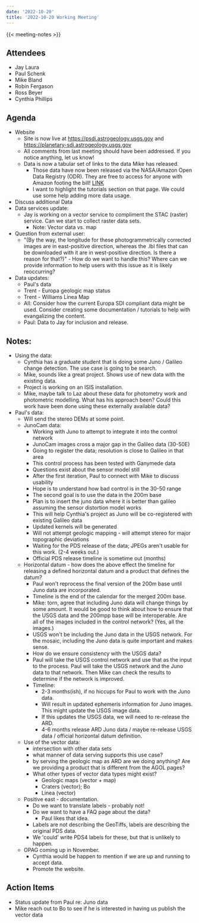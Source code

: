 ```yaml
---
date: '2022-10-20'
title: '2022-10-20 Working Meeting'
---
```


{{<  meeting-notes >}}

## Attendees
- Jay Laura
- Paul Schenk
- Mike Bland
- Robin Fergason
- Ross Beyer
- Cynthia Phillips

## Agenda
- Website
  - Site is now live at https://psdi.astrogeology.usgs.gov and https://planetary-sdi.astrogeology.usgs.gov
  - All comments from last meeting should have been addressed. If you notice anything, let us know!
  - Data is now a tabular set of links to the data Mike has released.
    - Those data have now been released via the NASA/Amazon Open Data Registry (ODR). They are free to access for anyone with Amazon footing the bill! [LINK](https://registry.opendata.aws/nasa-usgs-europa-observations/)
    - I want to highlight the tutorials section on that page. We could use some help adding more data usage.
- Discuss additional Data
- Data services update:
  - Jay is working on a vector service to compliment the STAC (raster) service. Can we start to collect raster data sets.
    - Note: Vector data vs. map
- Question from external user:
  - "(By the way, the longitude for these photogrammetrically corrected images are in east-positive direction, whereas the .lbl files that can be downloaded with it are in west-positive direction. Is there a reason for that?)" - How do we want to handle this? Where can we provide information to help users with this issue as it is likely reoccurring?
- Data updates:
  - Paul's data
  - Trent - Europa geologic map status
  - Trent - Williams Linea Map
  - All: Consider how the current Europa SDI compliant data might be used. Consider creating some documentation / tutorials to help with evangalizing the content.
  - Paul: Data to Jay for inclusion and release.

## Notes:
- Using the data:
  - Cynthia has a graduate student that is doing some Juno / Galileo change detection. The use case is going to be search.
  - Mike, sounds like a great project. Shows use of new data with the existing data.
  - Project is working on an ISIS installation.
  - Mike, maybe talk to Laz about these data for photometry work and photometric modelling. What has his approach been? Could this work have been done using these externally available data?
- Paul's data:
  - Will send the stereo DEMs at some point.
  - JunoCam data:
    - Working with Juno to attempt to integrate it into the control network
    - JunoCam images cross a major gap in the Galileo data (30-50E)
    - Going to register the data; resolution is close to Galileo in that area
    - This control process has been tested with Ganymede data
    - Questions exist about the sensor model still
    - After the first iteration, Paul to connect with Mike to discuss usability
    - Hope is to understand how bad control is in the 30-50 range
    - The second goal is to use the data in the 200m base
    - Plan is to insert the juno data where it is better than galileo assuming the sensor distortion model works
    - This will help Cynthia's project as Juno will be co-registered with existing Galileo data
    - Updated kernels will be generated
    - Will not attempt geologic mapping - will attempt stereo for major topographic deviations
    - Waiting for the PDS release of the data; JPEGs aren't usable for this work. (2-4 weeks out.)
    - Official PDS release timeline is sometime out (months)
  - Horizontal datum - how does the above effect the timeline for releasing a defined horizontal datum and a product that defines the datum?
    - Paul won't reprocess the final version of the 200m base until Juno data are incorporated.
    - Timeline is the end of the calendar for the merged 200m base.
    - Mike: torn, agree that including Juno data will change things by some amount. It would be good to think about how to ensure that the USGS data and the 200mpp base will be interoperable. Are all of the images included in the control network? (Yes, all the images.)
    - USGS won't be including the Juno data in the USGS network. For the mosaic, including the Juno data is quite important and makes sense.
    - How do we ensure consistency with the USGS data?
    - Paul will take the USGS control network and use that as the input to the process. Paul will take the USGS network and the Juno data to that network. Then Mike can check the results to determine if the network is improved.
    - Timeline:
      - 2-3 months(ish), if no hiccups for Paul to work with the Juno data.
      - Will result in updated ephemeris information for Juno images. This might update the USGS image data.
      - If this updates the USGS data, we will need to re-release the ARD.
      - 4-6 months release ARD Juno data / maybe re-release USGS data / official horizontal datum definition. 
  - Use of the vector data:
    - intersection with other data sets
    - what manner of data serving supports this use case?
    - by serving the geologic map as ARD are we doing anything? Are we providing a product that is different from the AGOL pages?
    - What other types of vector data types might exist?
      - Geologic maps (vector + map)
      - Craters (vector); Bo
      - Linea (vector)
  - Positive east - documentation. 
    - Do we want to translate labels - probably not!
    - Do we want to have a FAQ page about the data?
      - Paul likes that idea.
    - Labels are not describing the GeoTiffs, labels are describing the original PDS data.
    - We 'could' write PDS4 labels for these, but that is unlikely to happen.
  - OPAG coming up in November.
    - Cynthia would be happen to mention if we are up and running to accept data.
    - Promote the website.

## Action Items
- Status update from Paul re: Juno data
- Mike reach out to Bo to see if he is interested in having us publish the vector data